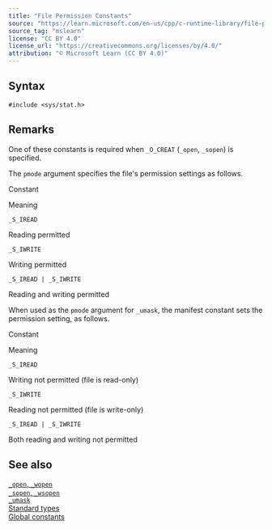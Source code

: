 ```yaml
---
title: "File Permission Constants"
source: "https://learn.microsoft.com/en-us/cpp/c-runtime-library/file-permission-constants?view=msvc-170"
source_tag: "mslearn"
license: "CC BY 4.0"
license_url: "https://creativecommons.org/licenses/by/4.0/"
attribution: "© Microsoft Learn (CC BY 4.0)"
---
```

## Syntax

```
#include <sys/stat.h>
```

## Remarks

One of these constants is required when `_O_CREAT` (`_open`, `_sopen`) is specified.

The `pmode` argument specifies the file's permission settings as follows.

Constant

Meaning

`_S_IREAD`

Reading permitted

`_S_IWRITE`

Writing permitted

`_S_IREAD | _S_IWRITE`

Reading and writing permitted

When used as the `pmode` argument for `_umask`, the manifest constant sets the permission setting, as follows.

Constant

Meaning

`_S_IREAD`

Writing not permitted (file is read-only)

`_S_IWRITE`

Reading not permitted (file is write-only)

`_S_IREAD | _S_IWRITE`

Both reading and writing not permitted

## See also

[`_open`, `_wopen`](https://learn.microsoft.com/en-us/cpp/c-runtime-library/reference/open-wopen?view=msvc-170)  
[`_sopen`, `_wsopen`](https://learn.microsoft.com/en-us/cpp/c-runtime-library/reference/sopen-wsopen?view=msvc-170)  
[`_umask`](https://learn.microsoft.com/en-us/cpp/c-runtime-library/reference/umask?view=msvc-170)  
[Standard types](https://learn.microsoft.com/en-us/cpp/c-runtime-library/standard-types?view=msvc-170)  
[Global constants](https://learn.microsoft.com/en-us/cpp/c-runtime-library/global-constants?view=msvc-170)